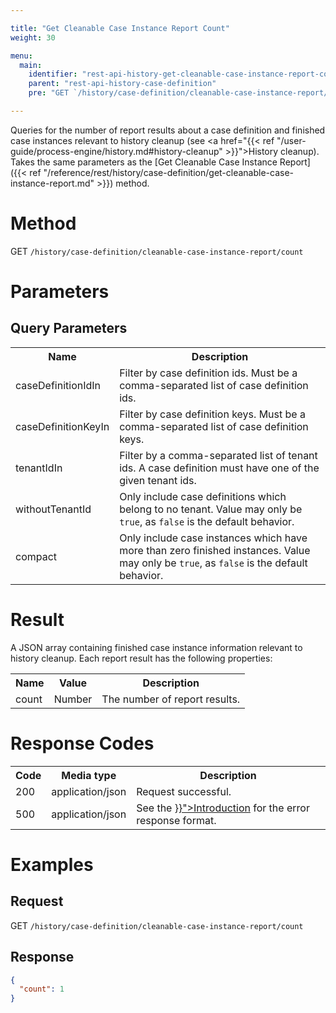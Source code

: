 ```yaml
---

title: "Get Cleanable Case Instance Report Count"
weight: 30

menu:
  main:
    identifier: "rest-api-history-get-cleanable-case-instance-report-count"
    parent: "rest-api-history-case-definition"
    pre: "GET `/history/case-definition/cleanable-case-instance-report/count`"

---
```


Queries for the number of report results about a case definition and finished case instances relevant to history cleanup (see 
<a href="{{< ref "/user-guide/process-engine/history.md#history-cleanup" >}}">History cleanup</a>).
Takes the same parameters as the [Get Cleanable Case Instance Report]({{< ref "/reference/rest/history/case-definition/get-cleanable-case-instance-report.md" >}}) method.

# Method

GET `/history/case-definition/cleanable-case-instance-report/count`

# Parameters

## Query Parameters

<table class="table table-striped">
  <tr>
    <th>Name</th>
    <th>Description</th>
  </tr>
  <tr>
    <td>caseDefinitionIdIn</td>
    <td>Filter by case definition ids. Must be a comma-separated list of case definition ids.</td>
  </tr>
  <tr>
    <td>caseDefinitionKeyIn</td>
    <td>Filter by case definition keys. Must be a comma-separated list of case definition keys.</td>
  </tr>
  <tr>
    <td>tenantIdIn</td>
    <td>Filter by a comma-separated list of tenant ids. A case definition must have one of the given tenant ids.</td>
  </tr>
  <tr>
    <td>withoutTenantId</td>
    <td>Only include case definitions which belong to no tenant. Value may only be <code>true</code>, as <code>false</code> is the default behavior.</td>
  </tr>
  <tr>
    <td>compact</td>
    <td>Only include case instances which have more than zero finished instances. Value may only be <code>true</code>, as <code>false</code> is the default behavior.</td>
  </tr>
</table>


# Result

A JSON array containing finished case instance information relevant to history cleanup. Each report result has the following properties:

<table class="table table-striped">
  <tr>
    <th>Name</th>
    <th>Value</th>
    <th>Description</th>
  </tr>
  <tr>
    <td>count</td>
    <td>Number</td>
    <td>The number of report results.</td>
  </tr>
</table>


# Response Codes

<table class="table table-striped">
  <tr>
    <th>Code</th>
    <th>Media type</th>
    <th>Description</th>
  </tr>
  <tr>
    <td>200</td>
    <td>application/json</td>
    <td>Request successful.</td>
  </tr>
  <tr>
    <td>500</td>
    <td>application/json</td>
    <td>See the <a href="{{< ref "/reference/rest/overview/_index.md#error-handling" >}}">Introduction</a> for the error response format.</td>
  </tr>
</table>

# Examples

## Request

GET `/history/case-definition/cleanable-case-instance-report/count`

## Response

```json
{
  "count": 1
}
```
